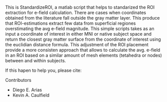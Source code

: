 This is StandardizeROI, a matlab script that helps to standarized the ROI extraction for e-field calculation. There are cases when coordinates obtained from the literature fall outside the gray matter layer. This produce that ROI-estimations extract few data from superficial regiones overstimating the avg e-field magnitude. This simple scripts takes as an input a coordinate of interest in either MNI or native subject space and return the closest gray matter surface from the coordinate of interest using the euclidian distance formula. This adjustment of the ROI placement provide a more consisten approach that allows to calculate the avg. e-field in an ROI based on a similar amount of mesh elements (tetahedra or nodes) between and within subjects.

If this hapen to help you, please cite:


Contributors

- Diego E. Arias
- Kevin A. Caulfield
